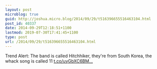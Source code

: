 ```yaml
---
layout: post
microblog: true
guid: http://joshua.micro.blog/2014/09/29/t516396655516463104.html
post_id: 40337
date: 2014-09-29T12:18:51+1100
lastmod: 2019-07-30T17:41:45+1100
type: post
url: /2014/09/29/t516396655516463104.html
---
```

Trend Alert: The band is called Hitchhiker, they're from South Korea, the whack song is called 11 [t.co/uyGbXC6BM...](https://t.co/uyGbXC6BMI)
